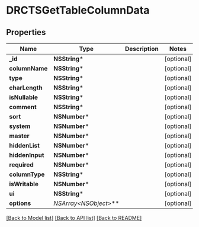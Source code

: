 # DRCTSGetTableColumnData

## Properties
Name | Type | Description | Notes
------------ | ------------- | ------------- | -------------
**_id** | **NSString*** |  | [optional] 
**columnName** | **NSString*** |  | [optional] 
**type** | **NSString*** |  | [optional] 
**charLength** | **NSString*** |  | [optional] 
**isNullable** | **NSString*** |  | [optional] 
**comment** | **NSString*** |  | [optional] 
**sort** | **NSNumber*** |  | [optional] 
**system** | **NSNumber*** |  | [optional] 
**master** | **NSNumber*** |  | [optional] 
**hiddenList** | **NSNumber*** |  | [optional] 
**hiddenInput** | **NSNumber*** |  | [optional] 
**required** | **NSNumber*** |  | [optional] 
**columnType** | **NSString*** |  | [optional] 
**isWritable** | **NSNumber*** |  | [optional] 
**ui** | **NSString*** |  | [optional] 
**options** | **NSArray&lt;NSObject*&gt;*** |  | [optional] 

[[Back to Model list]](../README.md#documentation-for-models) [[Back to API list]](../README.md#documentation-for-api-endpoints) [[Back to README]](../README.md)



